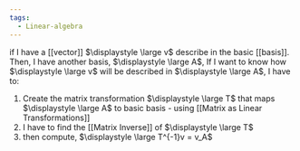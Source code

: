 ```yaml
---
tags:
  - Linear-algebra
---
```

if I have a [[vector]] $\displaystyle \large v$ describe in the basic [[basis]]. Then, I have another basis, $\displaystyle \large A$, If I want to know how $\displaystyle \large v$ will be described in $\displaystyle \large A$, I have to:
1. Create the matrix transformation $\displaystyle \large T$ that maps $\displaystyle \large A$ to basic basis - using [[Matrix as Linear Transformations]]
2. I have to find the [[Matrix Inverse]] of $\displaystyle \large T$
3. then compute, $\displaystyle \large T^{-1}v = v_A$

